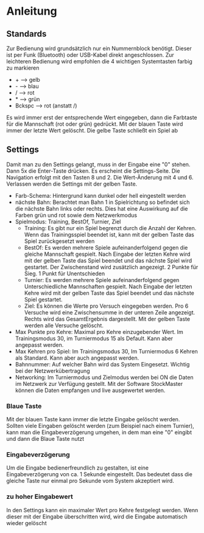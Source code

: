 # Anleitung

## Standards 
Zur Bedienung wird grundsätzlich nur ein Nummernblock benötigt. Dieser ist per Funk (Bluetooth) oder USB-Kabel direkt angeschlossen. 
Zur leichteren Bedienung wird empfohlen die 4 wichtigen Systemtasten farbig zu markieren
- \+ --> gelb
- \- --> blau
- \/ --> rot
- \* --> grün
- Bckspc --> rot (anstatt /)

Es wird immer erst der entsprechende Wert eingegeben, dann die Farbtaste für die Mannschaft (rot oder grün) gedrückt. 
Mit der blauen Taste wird immer der letzte Wert gelöscht.
Die gelbe Taste schließt ein Spiel ab

## Settings
Damit man zu den Settings gelangt, muss in der Eingabe eine "0" stehen. Dann 5x die Enter-Taste drücken. Es erscheint die Settings-Seite.
Die Navigation erfolgt mit den Tasten 8 und 2. Die Wert-Änderung mit 4 und 6. Verlassen werden die Settings mit der gelben Taste.

* Farb-Schema: Hintergrund kann dunkel oder hell eingestellt werden
* nächste Bahn: Berachtet man Bahn 1 in Spielrichtung so befindet sich die nächste Bahn links oder rechts. Dies hat eine Auswirkung auf die Farben grün und rot sowie dem Netzwerkmodus
* Spielmodus: Training, BestOf, Turnier, Ziel
	* Training: Es gibt nur ein Spiel begrenzt durch die Anzahl der Kehren. Wenn das Trainingsspiel beendet ist, kann mit der gelben Taste das Spiel zurückgesetzt werden
	* BestOf: Es werden mehrere Spiele aufeinanderfolgend gegen die gleiche Mannschaft gespielt. Nach Eingabe der letzten Kehre wird mit der gelben Taste das Spiel beendet und das nächste Spiel wird gestartet. Der Zwischenstand wird zusätzlich angezeigt. 2 Punkte für Sieg. 1 Punkt für Unentschieden
	* Turnier: Es werden mehrere Spiele aufeinanderfolgend gegen Unterschiedliche Mannschaften gespielt. Nach Eingabe der letzten Kehre wird mit der gelben Taste das Spiel beendet und das nächste Spiel gestartet. 
	* Ziel: Es können die Werte pro Versuch eingegeben werden. Pro 6 Versuche wird eine Zwischensumme in der unteren Zeile angezeigt. Rechts wird das GesamtErgebnis dargestellt. Mit der gelben Taste werden alle Versuche gelöscht.
* Max Punkte pro Kehre: Maximal pro Kehre einzugebender Wert. Im Trainingsmodus 30, im Turniermodus 15 als Default. Kann aber angepasst werden.
* Max Kehren pro Spiel: Im Trainingsmodus 30, Im Turniermodus 6 Kehren als Standard. Kann aber auch angepasst werden.
* Bahnnummer: Auf welcher Bahn wird das System Eingesetzt. Wichtig bei der Netzwerkübertragung
* Networking: Im Turniermodus und Zielmodus werden bei ON die Daten im Netzwerk zur Verfügung gestellt. Mit der Software StockMaster können die Daten empfangen und live ausgewertet werden.

### Blaue Taste
Mit der blauen Taste kann immer die letzte Eingabe gelöscht werden. Sollten viele Eingaben gelöscht werden (zum Beispiel nach einem Turnier), kann man die Eingabeverzögerung umgehen, in dem man eine "0" eingibt und dann die Blaue Taste nutzt

### Eingabeverzögerung
Um die Eingabe bedienerfreundlich zu gestalten, ist eine Eingabeverzögerung von ca. 1 Sekunde eingestellt. Das bedeutet dass die gleiche Taste nur einmal pro Sekunde vom System akzeptiert wird.

### zu hoher Eingabewert
In den Settings kann ein maximaler Wert pro Kehre festgelegt werden. Wenn dieser mit der Eingabe überschritten wird, wird die Eingabe automatisch wieder gelöscht

